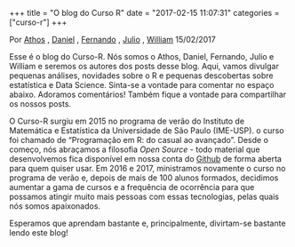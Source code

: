 +++
title = "O blog do Curso R"
date = "2017-02-15 11:07:31"
categories = ["curso-r"]
+++

<p class="text-muted text-uppercase mb-small text-right">
Por <a href="http://curso-r.com/author/athos">Athos</a> ,
<a href="http://curso-r.com/author/daniel">Daniel</a> ,
<a href="http://curso-r.com/author/fernando">Fernando</a> ,
<a href="http://curso-r.com/author/julio">Julio</a> ,
<a href="http://curso-r.com/author/william">William</a> 15/02/2017
</p>
<p>
Esse é o blog do Curso-R. Nós somos o Athos, Daniel, Fernando, Julio e
William e seremos os autores dos posts desse blog. Aqui, vamos divulgar
pequenas análises, novidades sobre o R e pequenas descobertas sobre
estatística e Data Science. Sinta-se a vontade para comentar no espaço
abaixo. Adoramos comentários! Também fique a vontade para compartilhar
os nossos posts.
</p>
<p>
O Curso-R surgiu em 2015 no programa de verão do Instituto de Matemática
e Estatística da Universidade de São Paulo (IME-USP). o curso foi
chamado de “Programação em R: do casual ao avançado”. Desde o começo,
nós abraçamos a filosofia <em>Open Source</em> - todo material que
desenvolvemos fica disponível em nossa conta do
<a href="https://github.com/curso-r/">Github</a> de forma aberta para
quem quiser usar. Em 2016 e 2017, ministramos novamente o curso no
programa de verão e, depois de mais de 100 alunos formados, decidimos
aumentar a gama de cursos e a frequência de ocorrência para que possamos
atingir muito mais pessoas com essas tecnologias, pelas quais nós somos
apaixonados.
</p>
<p>
Esperamos que aprendam bastante e, principalmente, divirtam-se bastante
lendo este blog!
</p>

